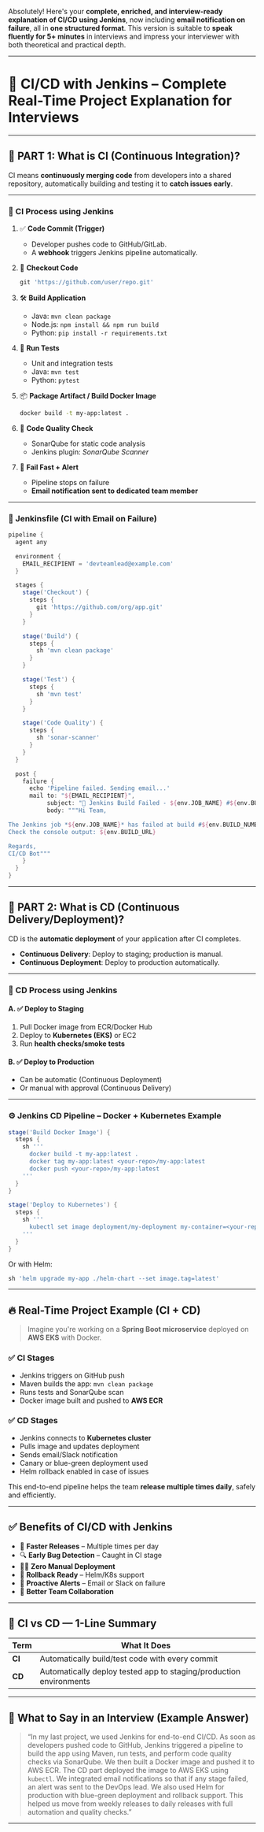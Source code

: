 Absolutely! Here's your **complete, enriched, and interview-ready explanation of CI/CD using Jenkins**, now including **email notification on failure**, all in **one structured format**. This version is suitable to **speak fluently for 5+ minutes** in interviews and impress your interviewer with both theoretical and practical depth.

---

# 🎯 CI/CD with Jenkins – Complete Real-Time Project Explanation for Interviews

---

## 🧩 PART 1: What is CI (Continuous Integration)?

CI means **continuously merging code** from developers into a shared repository, automatically building and testing it to **catch issues early**.

---

### 🔧 CI Process using Jenkins

1. ✅ **Code Commit (Trigger)**

   * Developer pushes code to GitHub/GitLab.
   * A **webhook** triggers Jenkins pipeline automatically.

2. 🔁 **Checkout Code**

   ```groovy
   git 'https://github.com/user/repo.git'
   ```

3. 🛠️ **Build Application**

   * Java: `mvn clean package`
   * Node.js: `npm install && npm run build`
   * Python: `pip install -r requirements.txt`

4. 🧪 **Run Tests**

   * Unit and integration tests
   * Java: `mvn test`
   * Python: `pytest`

5. 📦 **Package Artifact / Build Docker Image**

   ```bash
   docker build -t my-app:latest .
   ```

6. 🧰 **Code Quality Check**

   * SonarQube for static code analysis
   * Jenkins plugin: *SonarQube Scanner*

7. 🛑 **Fail Fast + Alert**

   * Pipeline stops on failure
   * **Email notification sent to dedicated team member**

---

### 🧪 Jenkinsfile (CI with Email on Failure)

```groovy
pipeline {
  agent any

  environment {
    EMAIL_RECIPIENT = 'devteamlead@example.com'
  }

  stages {
    stage('Checkout') {
      steps {
        git 'https://github.com/org/app.git'
      }
    }

    stage('Build') {
      steps {
        sh 'mvn clean package'
      }
    }

    stage('Test') {
      steps {
        sh 'mvn test'
      }
    }

    stage('Code Quality') {
      steps {
        sh 'sonar-scanner'
      }
    }
  }

  post {
    failure {
      echo 'Pipeline failed. Sending email...'
      mail to: "${EMAIL_RECIPIENT}",
           subject: "🚨 Jenkins Build Failed - ${env.JOB_NAME} #${env.BUILD_NUMBER}",
           body: """Hi Team,

The Jenkins job *${env.JOB_NAME}* has failed at build #${env.BUILD_NUMBER}.
Check the console output: ${env.BUILD_URL}

Regards,  
CI/CD Bot"""
    }
  }
}
```

---

## 🧩 PART 2: What is CD (Continuous Delivery/Deployment)?

CD is the **automatic deployment** of your application after CI completes.

* **Continuous Delivery**: Deploy to staging; production is manual.
* **Continuous Deployment**: Deploy to production automatically.

---

### 🔧 CD Process using Jenkins

#### A. ✅ **Deploy to Staging**

1. Pull Docker image from ECR/Docker Hub
2. Deploy to **Kubernetes (EKS)** or EC2
3. Run **health checks/smoke tests**

#### B. ✅ **Deploy to Production**

* Can be automatic (Continuous Deployment)
* Or manual with approval (Continuous Delivery)

---

### ⚙️ Jenkins CD Pipeline – Docker + Kubernetes Example

```groovy
stage('Build Docker Image') {
  steps {
    sh '''
      docker build -t my-app:latest .
      docker tag my-app:latest <your-repo>/my-app:latest
      docker push <your-repo>/my-app:latest
    '''
  }
}

stage('Deploy to Kubernetes') {
  steps {
    sh '''
      kubectl set image deployment/my-deployment my-container=<your-repo>/my-app:latest
    '''
  }
}
```

Or with Helm:

```groovy
sh 'helm upgrade my-app ./helm-chart --set image.tag=latest'
```

---

## 🔥 Real-Time Project Example (CI + CD)

> Imagine you're working on a **Spring Boot microservice** deployed on **AWS EKS** with Docker.

### ✅ CI Stages

* Jenkins triggers on GitHub push
* Maven builds the app: `mvn clean package`
* Runs tests and SonarQube scan
* Docker image built and pushed to **AWS ECR**

### ✅ CD Stages

* Jenkins connects to **Kubernetes cluster**
* Pulls image and updates deployment
* Sends email/Slack notification
* Canary or blue-green deployment used
* Helm rollback enabled in case of issues

This end-to-end pipeline helps the team **release multiple times daily**, safely and efficiently.

---

## ✅ Benefits of CI/CD with Jenkins

* 🚀 **Faster Releases** – Multiple times per day
* 🔍 **Early Bug Detection** – Caught in CI stage
* 🧘‍♂️ **Zero Manual Deployment**
* 🔁 **Rollback Ready** – Helm/K8s support
* 📣 **Proactive Alerts** – Email or Slack on failure
* 🤝 **Better Team Collaboration**

---

## 🚀 CI vs CD — 1-Line Summary

| Term   | What It Does                                                       |
| ------ | ------------------------------------------------------------------ |
| **CI** | Automatically build/test code with every commit                    |
| **CD** | Automatically deploy tested app to staging/production environments |

---

## 💬 What to Say in an Interview (Example Answer)

> “In my last project, we used Jenkins for end-to-end CI/CD. As soon as developers pushed code to GitHub, Jenkins triggered a pipeline to build the app using Maven, run tests, and perform code quality checks via SonarQube. We then built a Docker image and pushed it to AWS ECR. The CD part deployed the image to AWS EKS using `kubectl`. We integrated email notifications so that if any stage failed, an alert was sent to the DevOps lead. We also used Helm for production with blue-green deployment and rollback support. This helped us move from weekly releases to daily releases with full automation and quality checks.”

---
